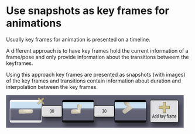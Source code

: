 # Use snapshots as key frames for animations

Usually key frames for animation is presented on a timeline. 

A different approach is to have key frames hold the current information of a frame/pose and only provide information about the transitions betweem the keyframes.

Using this approach key frames are presented as snapshots (with images) of the key frames and transitions contain information about duration and interpolation between the key frames.


![alt text](https://raw.githubusercontent.com/edges-io/concepts/master/images/key_frames_with_transitions.png "Key frames as snapshots")
